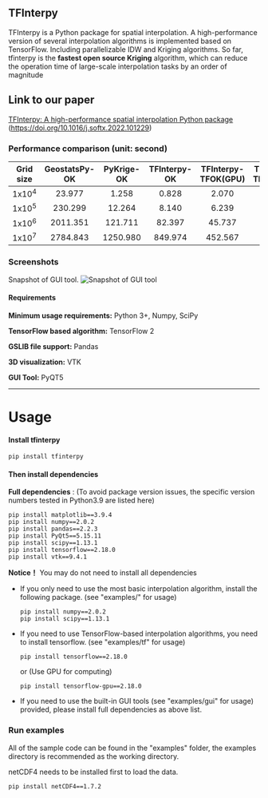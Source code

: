 ## TFInterpy
TFInterpy is a Python package for spatial interpolation. A high-performance version of several interpolation algorithms is implemented based on TensorFlow. Including parallelizable IDW and Kriging algorithms. So far, tfinterpy is the **fastest open source Kriging** algorithm, which can reduce the operation time of large-scale interpolation tasks by an order of magnitude

## Link to our paper
[TFInterpy: A high-performance spatial interpolation Python package](https://www.sciencedirect.com/science/article/pii/S2352711022001479)
<br>
(https://doi.org/10.1016/j.softx.2022.101229)

### Performance comparison (unit: second)

| Grid size | GeostatsPy-OK | PyKrige-OK | TFInterpy-OK | TFInterpy-TFOK(GPU) | TFInterpy-TFOK(CPU) |
| :-----: | :-----: | :-----: | :-----: | :-----: | :-----: |
| 1x10<sup>4<sup/> | 23.977 | 1.258 | 0.828 | 2.070 | 0.979 |
| 1x10<sup>5<sup/> | 230.299 | 12.264 | 8.140 | 6.239 | 2.067 |
| 1x10<sup>6<sup/> | 2011.351 | 121.711 | 82.397 | 45.737 | 11.683 |
| 1x10<sup>7<sup/> | 2784.843 | 1250.980 | 849.974 | 452.567 | 112.331 |

### Screenshots
Snapshot of GUI tool.
![Snapshot of GUI tool](./figs/OK3D.jpg)

#### Requirements

**Minimum usage requirements:** Python 3+, Numpy, SciPy

**TensorFlow based algorithm:** TensorFlow 2

**GSLIB file support:** Pandas

**3D visualization:** VTK  

**GUI Tool:** PyQT5

-----

# Usage

#### Install tfinterpy
```
pip install tfinterpy
```

#### Then install dependencies

**Full dependencies** : (To avoid package version issues, the specific version numbers tested in Python3.9 are listed here)
```
pip install matplotlib==3.9.4
pip install numpy==2.0.2
pip install pandas==2.2.3
pip install PyQt5==5.15.11
pip install scipy==1.13.1
pip install tensorflow==2.18.0
pip install vtk==9.4.1
```

**Notice！** You may do not need to install all dependencies
- If you only need to use the most basic interpolation algorithm, install the following package. (see "examples/" for usage)
    ```
    pip install numpy==2.0.2
    pip install scipy==1.13.1
    ```
- If you need to use TensorFlow-based interpolation algorithms, you need to install tensorflow. (see "examples/tf" for usage)
    ```
    pip install tensorflow==2.18.0
    ```
    or (Use GPU for computing)
    ```
    pip install tensorflow-gpu==2.18.0
    ```
- If you need to use the built-in GUI tools (see "examples/gui" for usage) provided, please install full dependencies as above list.

### Run examples

All of the sample code can be found in the "examples" folder, the examples directory is recommended as the working directory.

netCDF4 needs to be installed first to load the data.
```
pip install netCDF4==1.7.2
```


